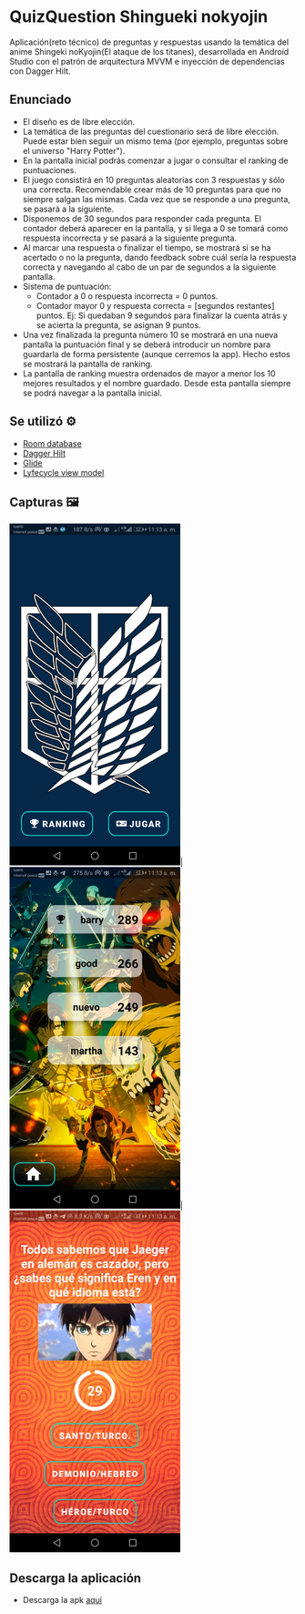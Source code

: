 # QuizQuestion Shingueki nokyojin 

Aplicación(reto técnico) de preguntas y respuestas usando la temática del anime Shingeki noKyojin(El ataque de los titanes), desarrollada en Android Studio con el patrón de arquitectura MVVM e inyección de dependencias con Dagger Hilt.

## Enunciado

* El diseño es de libre elección.
* La temática de las preguntas del cuestionario será de libre elección. Puede estar bien seguir un mismo tema (por ejemplo, preguntas sobre el universo "Harry Potter").
* En la pantalla inicial podrás comenzar a jugar o consultar el ranking de puntuaciones.
* El juego consistirá en 10 preguntas aleatorias con 3 respuestas y sólo una correcta. Recomendable crear más de 10 preguntas para que no siempre salgan las mismas. Cada vez que se responde a una pregunta, se pasará a la siguiente.
* Disponemos de 30 segundos para responder cada pregunta. El contador deberá aparecer en la pantalla, y si llega a 0 se tomará como respuesta incorrecta y se pasará a la siguiente pregunta.
* Al marcar una respuesta o finalizar el tiempo, se mostrará si se ha acertado o no la pregunta, dando feedback sobre cuál sería la respuesta correcta y navegando al cabo de un par de segundos a la siguiente pantalla.
* Sistema de puntuación:
	* Contador a 0 o respuesta incorrecta = 0 puntos.
	* Contador mayor 0 y respuesta correcta = [segundos restantes] puntos. Ej: Si quedaban 9 segundos para finalizar la cuenta atrás y se acierta la pregunta, se asignan 9 puntos.
* Una vez finalizada la pregunta número 10 se mostrará en una nueva pantalla la puntuación final y se deberá introducir un nombre para guardarla de forma persistente (aunque cerremos la app). Hecho estos se mostrará la pantalla de ranking.
* La pantalla de ranking muestra ordenados de mayor a menor los 10 mejores resultados y el nombre guardado. Desde esta pantalla siempre se podrá navegar a la pantalla inicial.

## Se utilizó :gear:

* [Room database](https://developer.android.com/jetpack/androidx/releases/room?gclid=EAIaIQobChMIh-Hoi7C_-gIVRxXUAR2kZAAsEAAYASAAEgJnivD_BwE&gclsrc=aw.ds)
* [Dagger Hilt](https://developer.android.com/training/dependency-injection/hilt-android)
* [Glide](https://developer.android.com/training/dependency-injection/hilt-android) 
* [Lyfecycle view model](https://developer.android.com/jetpack/androidx/releases/lifecycle)

## Capturas 🖼️

<img src="https://github.com/hall9zeha/AttackOnTitanQuiz/blob/main/screenshots/main.jpg" alt="drawing" width="300"/>|
<img src="https://github.com/hall9zeha/AttackOnTitanQuiz/blob/main/screenshots/ranking.jpg" alt="drawing" width="300"/>|
<img src="https://github.com/hall9zeha/AttackOnTitanQuiz/blob/main/screenshots/quiz.jpg" alt="drawing" width="300"/>

## Descarga la aplicación 
* Descarga la apk [aquí]("https://github.com/hall9zeha/AttackOnTitanQuiz/tree/main/apk/QuizApp1.0_Kotlin.apk")



